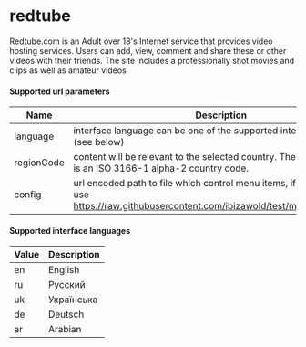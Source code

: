 # redtube

Redtube.com is an Adult over 18's Internet service that provides video hosting services. Users can add, view, comment and share these or other videos with their friends. The site includes a professionally shot movies and clips as well as amateur videos

#### Supported url parameters

 Name       | Description
------------|-------------
 language   | interface language can be one of the supported interface language (see below)
 regionCode | content will be relevant to the selected country. The parameter value is an ISO 3166-1 alpha-2 country code.
 config     | url encoded path to file which control menu items, if not provided, use https://raw.githubusercontent.com/ibizawold/test/master/config.json


#### Supported interface languages

 Value | Description
-------|-------------
 en    | English
 ru    | Русский
 uk    | Українська
 de    | Deutsch
 ar    | Arabian
